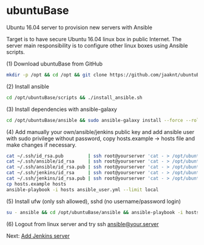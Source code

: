 # ubuntuBase
Ubuntu 16.04 server to provision new servers with Ansible

Target is to have secure Ubuntu 16.04 linux box in public Internet. The server main responsibility is to configure other linux boxes using Ansible scripts.

(1) Download ubuntuBase from GitHub
   ```bash
   mkdir -p /opt && cd /opt && git clone https://github.com/jaaknt/ubuntuBase.git
   ```
(2) Install ansible
   ```bash
   cd /opt/ubuntuBase/scripts && ./install_ansible.sh
   ```
(3) Install dependencies with ansible-galaxy  
   ```bash
   cd /opt/ubuntuBase/ansible && sudo ansible-galaxy install --force --role-file requirements.yml
   ```
(4) Add manually your own/ansible/jenkins public key and add ansible user with sudo privilege without password, copy hosts.example -> hosts file and make changes if necessary.
   ```bash
   cat ~/.ssh/id_rsa.pub         | ssh root@yourserver 'cat - > /opt/ubuntuBase/ansible/files/keys/my.pub'
   cat ~/.ssh/ansible/id_rsa     | ssh root@yourserver 'cat - > /opt/ubuntuBase/ansible/files/keys/ansible.priv'
   cat ~/.ssh/ansible/id_rsa.pub | ssh root@yourserver 'cat - > /opt/ubuntuBase/ansible/files/keys/ansible.pub'
   cat ~/.ssh/jenkins/id_rsa     | ssh root@yourserver 'cat - > /opt/ubuntuBase/ansible/files/keys/jenkins.priv'
   cat ~/.ssh/jenkins/id_rsa.pub | ssh root@yourserver 'cat - > /opt/ubuntuBase/ansible/files/keys/jenkins.pub'
   cp hosts.example hosts
   ansible-playbook -i hosts ansible_user.yml --limit local
   ```
(5) Install ufw (only ssh allowed), sshd (no username/password login)
   ```bash
   su - ansible && cd /opt/ubuntuBase/ansible && ansible-playbook -i hosts common.yml --limit local
   ```
(6) Logout from linux server and try ssh ansible@your.server

Next: [Add Jenkins server](./Jenkins.md)
